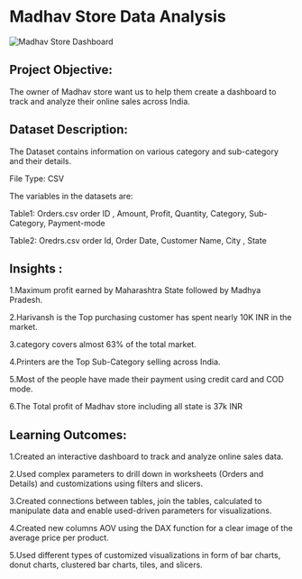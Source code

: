 # Madhav Store Data Analysis
![Madhav Store Dashboard](https://github.com/user-attachments/assets/d3a1e468-538d-4d37-b255-63d6eca77fe2)
## Project Objective:
The owner of Madhav store want us to help them create a dashboard to track and analyze their online sales across India.

## Dataset Description:
The Dataset contains information on various category and sub-category and their details.

File Type: CSV

The variables in the datasets are:

Table1: Orders.csv order ID , Amount, Profit, Quantity, Category, Sub-Category, Payment-mode

Table2: Oredrs.csv order Id, Order Date, Customer Name, City , State

## Insights :

1.Maximum profit earned by Maharashtra State followed by Madhya Pradesh.

2.Harivansh is the Top purchasing customer has spent nearly 10K INR in the market.

3.category covers almost 63% of the total market.
   
4.Printers are the Top Sub-Category selling across India.

5.Most of the people have made their payment using credit card and COD mode.

6.The Total profit of Madhav store including all state is 37k INR

## Learning Outcomes:

1.Created an interactive dashboard to track and analyze online sales data.

2.Used complex parameters to drill down in worksheets (Orders and Details) and customizations using filters and slicers.

3.Created connections between tables, join the tables, calculated to manipulate data and enable used-driven parameters for visualizations.

4.Created new columns AOV using the DAX function for a clear image of the average price per product.

5.Used different types of customized visualizations in form of bar charts, donut charts, clustered bar charts, tiles, and slicers.
